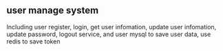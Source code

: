 ## user manage system
Including user register, login, get user infomation, update user infomation, update password, logout service, and user mysql to save user data, use redis to save token
